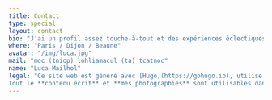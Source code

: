 ```yaml
---
title: Contact
type: special
layout: contact
bio: "J'ai un profil assez touche-à-tout et des expériences éclectiques. Jeune chef-opérateur, j'officie aussi comme assistant opérateur et data-manager. J'ai, de plus, une certaine expérience en gestion de post-production. Enfin, j'ai réalisé un documentaire sur le vin en Chine et co-réalisé un moyen-métrage, Demain d'Argile. Vous trouverez sur ce site web les différentes choses que je fais ou apprécie. N'hésitez pas à me contacter !"
where: "Paris / Dijon / Beaune"
avatar: "/img/luca.jpg"
mail: "moc (tniop) lohliamacul (ta) tcatnoc"
name: "Luca Mailhol"
legal: "Ce site web est généré avec [Hugo](https://gohugo.io), utilise [Rocssti](https://rocssti.net) et hébergé grâce à [Netlify](https://www.netlify.com). Vous pouvez trouver les sources sur [GitHub](https://github.com/lmailhol/lucamailhol).  
Tout le **contenu écrit** et **mes photographies** sont utilisables dans les conditions de la licence [CC-BY-NC-SA](https://creativecommons.org/licenses/by-nc-sa/2.0/deed.fr), sauf mention contraire. Enfin, sauf mention contraire, tous droits réservés sur l'intégralité du contenu vidéo."
---
```

